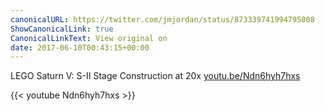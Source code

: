 ```yaml
---
canonicalURL: https://twitter.com/jmjordan/status/873339741994795008
ShowCanonicalLink: true
CanonicalLinkText: View original on
date: 2017-06-10T00:43:15+00:00
---
```

LEGO Saturn V: S-II Stage Construction at 20x [youtu.be/Ndn6hyh7hxs](https://youtu.be/Ndn6hyh7hxs)

{{< youtube Ndn6hyh7hxs >}}